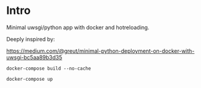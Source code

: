 # Intro
Minimal uwsgi/python app with docker and hotreloading.

Deeply inspired by:

 https://medium.com/@greut/minimal-python-deployment-on-docker-with-uwsgi-bc5aa89b3d35

`docker-compose build --no-cache`

`docker-compose up`